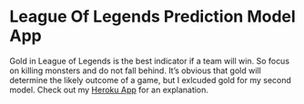 # League Of Legends Prediction Model App

Gold in League of Legends is the best indicator if a team will win. So focus on killing monsters and do not fall behind. It’s obvious that gold will determine the likely outcome of a game, but I exlcuded gold for my second model. Check out my [Heroku App](https://app-lol-predictions.herokuapp.com/) for an explanation.

